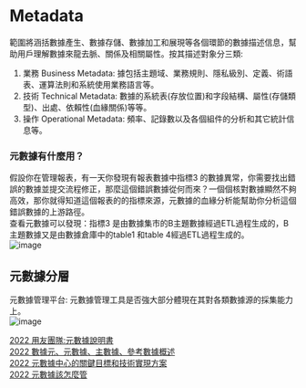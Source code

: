
# Metadata
範圍將涵括數據產生、數據存儲、數據加工和展現等各個環節的數據描述信息，幫助用戶理解數據來龍去脈、關係及相關屬性。按其描述對象分三類: 
1. 業務 Business Metadata: 據包括主題域、業務規則、隱私級別、定義、術語表、運算法則和系統使用業務語言等。
2. 技術 Technical Metadata: 數據的系統表(存放位置)和字段結構、屬性(存儲類型)、出處、依賴性(血緣關係)等等。
3. 操作 Operational Metadata: 頻率、記錄數以及各個組件的分析和其它統計信息等。

### 元數據有什麼用？ 
假設你在管理報表，有一天你發現有報表數據中指標3 的數據異常，你需要找出錯誤的數據並提交流程修正，那麼這個錯誤數據從何而來？一個個核對數據顯然不夠高效，那你就得知道這個報表的的指標來源，元數據的血緣分析能幫助你分析這個錯誤數據的上游路徑。  
查看元數據可以發現：指標3 是由數據集市的B主題數據經過ETL過程生成的，B主題數據又是由數據倉庫中的table1 和table 4經過ETL過程生成的。  
![image](https://user-images.githubusercontent.com/117702322/217144582-1d9b0452-b20e-4881-a891-373c852fcc20.png)

## 元數據分層
元數據管理平台: 元數據管理工具是否強大部分體現在其對各類數據源的採集能力上。  
![image](https://user-images.githubusercontent.com/117702322/217145993-be3a0bf6-0435-43a8-acf9-4b91c2a10156.png)  

[2022 用友團隊:元數據說明書](https://blog.csdn.net/hzbooks/article/details/124287779?ops_request_misc=%257B%2522request%255Fid%2522%253A%2522167574109616800211560006%2522%252C%2522scm%2522%253A%252220140713.130102334..%2522%257D&request_id=167574109616800211560006&biz_id=0&utm_medium=distribute.pc_search_result.none-task-blog-2~all~sobaiduend~default-1-124287779-null-null.142^v73^control,201^v4^add_ask,239^v1^insert_chatgpt&utm_term=%E5%85%83%E6%95%B8%E6%93%9A%E5%B1%A4&spm=1018.2226.3001.4187)  
[2022 數據元、元數據、主數據、參考數據概述](https://blog.csdn.net/qq_41116027/article/details/124392461?ops_request_misc=%257B%2522request%255Fid%2522%253A%2522167574109616800211531216%2522%252C%2522scm%2522%253A%252220140713.130102334.pc%255Fall.%2522%257D&request_id=167574109616800211531216&biz_id=0&utm_medium=distribute.pc_search_result.none-task-blog-2~all~first_rank_ecpm_v1~rank_v31_ecpm-5-124392461-null-null.142^v73^control,201^v4^add_ask,239^v1^insert_chatgpt&utm_term=%E5%85%83%E6%95%B8%E6%93%9A%E5%B1%A4&spm=1018.2226.3001.4187)    
[2022 元數據中心的關鍵目標和技術實現方案](https://blog.csdn.net/m0_54252387/article/details/125544340?ops_request_misc=&request_id=&biz_id=102&utm_term=%E5%85%83%E6%95%B8%E6%93%9A%E5%B1%A4&utm_medium=distribute.pc_search_result.none-task-blog-2~all~sobaiduweb~default-6-125544340.142^v73^control,201^v4^add_ask,239^v1^insert_chatgpt&spm=1018.2226.3001.4187)  
[2022 元數據該怎麼管](https://blog.csdn.net/WindyQCF/article/details/124977062?ops_request_misc=%257B%2522request%255Fid%2522%253A%2522167574109616800211531216%2522%252C%2522scm%2522%253A%252220140713.130102334.pc%255Fall.%2522%257D&request_id=167574109616800211531216&biz_id=0&utm_medium=distribute.pc_search_result.none-task-blog-2~all~first_rank_ecpm_v1~rank_v31_ecpm-15-124977062-null-null.142^v73^control,201^v4^add_ask,239^v1^insert_chatgpt&utm_term=%E5%85%83%E6%95%B8%E6%93%9A%E5%B1%A4&spm=1018.2226.3001.4187)  
